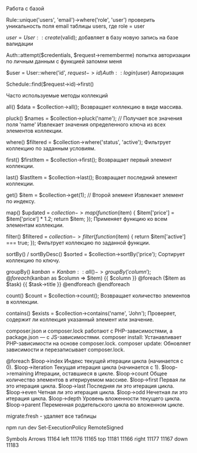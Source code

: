 Работа с базой

  Rule::unique('users', 'email')->where('role', 'user')
  проверить уникальность поля email таблицы users, где role = user

  $user = User::create($valid);
  добавляет в базу новую запись на базе валидации

  Auth::attempt($credentials, $request->rememberme)
  попытка авторизации по личным данным с функцией запомни меня

  $user = User::where('id', $request->id)
  Auth::login($user)
  Авторизация
  
  Schedule::find($request->id)->first()




Часто используемые методы коллекций

  all()
  $data = $collection->all();
  Возвращает коллекцию в виде массива.


  pluck()
  $names = $collection->pluck('name'); // Получает все значения поля 'name'
  Извлекает значения определенного ключа из всех элементов коллекции.


  where()
  $filtered = $collection->where('status', 'active');
  Фильтрует коллекцию по заданным условиям.


  first()
  $firstItem = $collection->first();
  Возвращает первый элемент коллекции.


  last()
  $lastItem = $collection->last();
  Возвращает последний элемент коллекции.


  get()
  $item = $collection->get(1); // Второй элемент
  Извлекает элемент по индексу.


  map()
  $updated = $collection->map(function ($item) {
      $item['price'] = $item['price'] * 1.2;
      return $item;
  });
  Применяет функцию ко всем элементам коллекции.


  filter()
  $filtered = $collection->filter(function ($item) {
      return $item['active'] === true;
  });
  Фильтрует коллекцию по заданной функции.
  

  sortBy() / sortByDesc()
  $sorted = $collection->sortBy('price');
  Сортирует коллекцию по ключу.


  groupBy()
  $kanban = Kanban::all()->groupBy('column');
  @foreach ($kanban as $column => $item)
    {{ $column }}
    @foreach ($item as $task)
      {{ $task->title }}
    @endforeach
  @endforeach



  count()
  $count = $collection->count();
  Возвращает количество элементов в коллекции.


  contains()
  $exists = $collection->contains('name', 'John');
  Проверяет, содержит ли коллекция указанный элемент или значение.


composer.json и composer.lock работают с PHP-зависимостями, а package.json — с JS-зависимостями.
  composer install: Устанавливает PHP-зависимости на основе composer.lock.
  composer update: Обновляет зависимости и перезаписывает composer.lock.



@foreach
  $loop->index 	Индекс текущей итерации цикла (начинается с 0).
  $loop->iteration 	Текущая итерация цикла (начинается с 1).
  $loop->remaining 	Итерации, оставшиеся в цикле.
  $loop->count 	Общее количество элементов в итерируемом массиве.
  $loop->first 	Первая ли это итерация цикла.
  $loop->last 	Последняя ли это итерация цикла.
  $loop->even 	Четная ли это итерация цикла.
  $loop->odd 	Нечетная ли это итерация цикла.
  $loop->depth 	Уровень вложенности текущего цикла.
  $loop->parent 	Переменная родительского цикла во вложенном цикле.


migrate:fresh - удаляет все таблицы

npm run dev Set-ExecutionPolicy RemoteSigned

Symbols
  Arrows
    11164 left 11176
    11165 top 11181
    11166 right 11177
    11167 down 11183